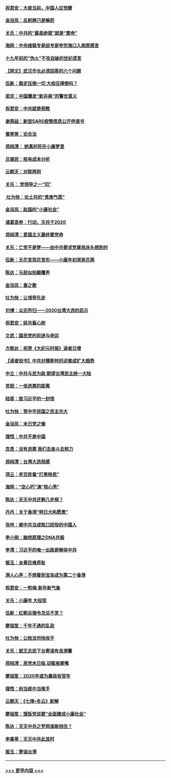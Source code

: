 #### [祝君安：大疫当前，中国人应觉醒](../pages/nsc993/n11821946.md?t=01271211) 
#### [金浴凤：反躬罪己是解药](../pages/nsc993/n11820280.md?t=01271211) 
#### [关乐：中共的“最高绝密”就是“要命”](../pages/nsc993/n11816946.md?t=01271211) 
#### [海网：中央维稳专家组专家夸完海口入病房感言](../pages/nsc993/n11815138.md?t=01271211) 
#### [十九年前的“伪火”不攻自破的世纪谎言](../pages/nsc993/n11813238.md?t=01271211) 
#### [【网文】武汉市长必须回答的六个问题](../pages/nsc993/n11813848.md?t=01271211) 
#### [伍新：稳定压倒一切 大疫压得倒吗？](../pages/nsc993/n11812634.md?t=01271211) 
#### [梁京：中国爆发“新非典”的警世意义](../pages/nsc993/n11812554.md?t=01271211) 
#### [祝君安：中共就是邪教](../pages/nsc993/n11812431.md?t=01271211) 
#### [谢燕益：新型SARS疫情信息公开申请书](../pages/nsc993/n11808840.md?t=01271211) 
#### [蜀笑笑：论合法](../pages/nsc993/n11808064.md?t=01271211) 
#### [郑纯清： 她真的死在小康梦里](../pages/nsc993/n11806623.md?t=01271211) 
#### [吕锡民：核电成本分析](../pages/nsc993/n11806284.md?t=01271211) 
#### [云鹤天：对联两则](../pages/nsc993/n11805957.md?t=01271211) 
#### [关乐： 党领导之一“切”](../pages/nsc993/n11804505.md?t=01271211) 
#### [ 吐为快：论土共的“贵族气质”](../pages/nsc993/n11804490.md?t=01271211) 
#### [金浴凤：赵国的“小康社会”](../pages/nsc993/n11804452.md?t=01271211) 
#### [诸葛高参：行动，灭共于2020](../pages/nsc993/n11804120.md?t=01271211) 
#### [郑纯清：爱国主义最终要党命](../pages/nsc993/n11802197.md?t=01271211) 
#### [关乐：亡党不是梦——由中共要求党章放床头想到的](../pages/nsc993/n11802156.md?t=01271211) 
#### [伍新：无花言现花言形——小康年初哭吴花燕](../pages/nsc993/n11800044.md?t=01271211) 
#### [陈达：马屁似拍颠覆声](../pages/nsc993/n11800010.md?t=01271211) 
#### [金浴凤：春之歌](../pages/nsc993/n11797687.md?t=01271211) 
#### [吐为快：让领导先走](../pages/nsc993/n11797512.md?t=01271211) 
#### [刘博：众志所归——2020台湾大选的启示](../pages/nsc993/n11796878.md?t=01271211) 
#### [祝君安：妖共畜心剖](../pages/nsc993/n11794273.md?t=01271211) 
#### [文武：国民党的前途与命运](../pages/nsc993/n11794198.md?t=01271211) 
#### [方能达：祝贺《大纪元时报》读者日增](../pages/nsc993/n11793807.md?t=01271211) 
#### [【读者投书】中共对穆斯林的迫害成扩大趋势](../pages/nsc993/n11791371.md?t=01271211) 
#### [中立：中共与民为敌 期望台湾民主统一大陆](../pages/nsc993/n11790392.md?t=01271211) 
#### [苦胆：一张选票的距离](../pages/nsc993/n11788914.md?t=01271211) 
#### [陆客：致习近平的一封信](../pages/nsc993/n11788867.md?t=01271211) 
#### [吐为快：贺中华民国之民主光大](../pages/nsc993/n11788618.md?t=01271211) 
#### [金浴凤：末日党之像](../pages/nsc993/n11787475.md?t=01271211) 
#### [理悟：中共不是中国](../pages/nsc993/n11787463.md?t=01271211) 
#### [念贲：没有选票  我们去奋斗去努力](../pages/nsc993/n11787398.md?t=01271211) 
#### [郑纯清：台湾大选观感](../pages/nsc993/n11786210.md?t=01271211) 
#### [项云：老百姓看“打黑除恶”](../pages/nsc993/n11785398.md?t=01271211) 
#### [海网：“空心朽”演“核心秀”](../pages/nsc993/n11783874.md?t=01271211) 
#### [陈达：天灭中共还剩几步棋？](../pages/nsc993/n11783719.md?t=01271211) 
#### [丹丹：关于香港“明日大屿愿景”](../pages/nsc993/n11783273.md?t=01271211) 
#### [张林：被中共当成牲口奴役的中国人](../pages/nsc993/n11782397.md?t=01271211) 
#### [李小刚：脑控原理之DNA共振](../pages/nsc993/n11780962.md?t=01271211) 
#### [李清：习近平的唯一出路是解体中共](../pages/nsc993/n11780866.md?t=01271211) 
#### [振玉：炎黄巨难奇耻](../pages/nsc993/n11779632.md?t=01271211) 
#### [港人心声：不想看到宝岛成为第二个香港](../pages/nsc993/n11778817.md?t=01271211) 
#### [祝君安：一剪梅‧新年新气象](../pages/nsc993/n11776340.md?t=01271211) 
#### [关乐：小康年 大役现](../pages/nsc993/n11774213.md?t=01271211) 
#### [伍新：红朝总理令怎总不灵？](../pages/nsc993/n11770813.md?t=01271211) 
#### [廖祖笙：千年不遇的乱政](../pages/nsc993/n11770373.md?t=01271211) 
#### [吐为快：公检法司快收手](../pages/nsc993/n11770359.md?t=01271211) 
#### [关乐：就王志民下台寄语有良港警](../pages/nsc993/n11769903.md?t=01271211) 
#### [郑纯清：恶党末日临 动辄挨掌嘴](../pages/nsc993/n11769356.md?t=01271211) 
#### [廖祖笙：2020年或为暴政收官年](../pages/nsc993/n11768216.md?t=01271211) 
#### [理悟：别当郎中当推手](../pages/nsc993/n11768243.md?t=01271211) 
#### [云鹤天：《七律▪冬云》新解](../pages/nsc993/n11768204.md?t=01271211) 
#### [廖祖笙：饿饭党说要“全面建成小康社会”](../pages/nsc993/n11767482.md?t=01271211) 
#### [陈达：天灭中共之罗网谁能挡住？](../pages/nsc993/n11767465.md?t=01271211) 
#### [李春草：天灭中共此其时](../pages/nsc993/n11767452.md?t=01271211) 
#### [振玉：寄语台湾](../pages/nsc993/n11767432.md?t=01271211) 

----
#### [ >>> 更早内容 <<< ](../indexes/nsc993-earlier.md)

